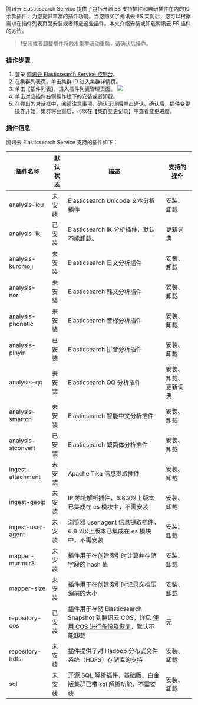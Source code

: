 腾讯云 Elasticsearch Service 提供了包括开源 ES 支持插件和自研插件在内的10余款插件，为您提供丰富的插件功能。当您购买了腾讯云 ES 实例后，您可以根据需求在插件列表页面安装或者卸载这些插件。本文介绍安装或卸载腾讯云 ES 插件的方法。

>!安装或者卸载插件将触发集群滚动重启，请确认后操作。

### 操作步骤
1. 登录 [腾讯云 Elasticsearch Service 控制台](https://console.cloud.tencent.com/es)。
2. 在集群列表页，单击集群 ID 进入集群详情页。
3. 单击【插件列表】，进入插件列表管理页面。
![](https://main.qcloudimg.com/raw/1a73189f4daa826118c135e07bd0d2f9.png)
4. 单击对应插件右侧操作栏下的安装或者卸载。
5. 在弹出的对话框中，阅读注意事项，确认无误后单击确认。确认后，插件变更操作开始，集群将会重启，可以在【集群变更记录】中查看变更进度。

### 插件信息

腾讯云 Elasticsearch Service 支持的插件如下：

| 插件名称           | 默认状态 | 描述                                                         | 支持的操作           |
| ------------------ | -------- | ------------------------------------------------------------ | -------------------- |
| analysis-icu       | 未安装   | Elasticsearch Unicode 文本分析插件                            | 安装、卸载           |
| analysis-ik        | 已安装   | Elasticsearch IK 分析插件，默认不能卸载。                     | 更新词典             |
| analysis-kuromoji  | 未安装   | Elasticsearch 日文分析插件                                    | 安装、卸载           |
| analysis-nori  | 未安装   | Elasticsearch 韩文分析插件                                   | 安装、卸载         |
| analysis-phonetic  | 未安装   | Elasticsearch 音标分析插件                                    | 安装、卸载           |
| analysis-pinyin    | 已安装   | Elasticsearch 拼音分析插件                                    | 安装、卸载           |
| analysis-qq        | 未安装   | Elasticsearch QQ 分析插件                                     | 安装、卸载、更新词典 |
| analysis-smartcn   | 未安装   | Elasticsearch 智能中文分析插件                                | 安装、卸载           |
| analysis-stconvert | 已安装   | Elasticsearch 繁简体分析插件                                  | 安装、卸载           |
| ingest-attachment  | 未安装   | Apache Tika 信息提取插件                                      | 安装、卸载           |
| ingest-geoip       | 未安装   | IP 地址解析插件，6.8.2以上版本已集成在 es 模块中，不需安装      | 安装、卸载           |
| ingest-user-agent  | 未安装   | 浏览器 user agent 信息提取插件，6.8.2以上版本已集成在 es 模块中，不需安装 | 安装、卸载           |
| mapper-murmur3     | 未安装   | 插件用于在创建索引时计算并存储字段的 hash 值                   | 安装、卸载           |
| mapper-size        | 未安装   | 插件用于在创建索引时记录文档压缩前的大小                     | 安装、卸载           |
| repository-cos     | 已安装   | 插件用于存储 Elasticsearch Snapshot 到腾讯云 COS，详见 [使用 COS 进行备份及恢复](https://cloud.tencent.com/document/product/845/19549)，默认不能卸载 | 无                   |
| repository-hdfs    | 未安装   | 插件提供了对 Hadoop 分布式文件系统（HDFS）存储库的支持      | 安装、卸载           |
| sql             | 未安装   | 开源 SQL 解析插件，基础版、白金版集群已带 sql 解析功能，不需安装 | 安装、卸载           |

